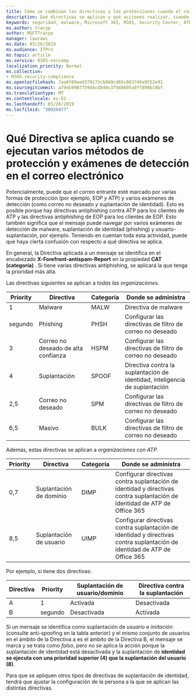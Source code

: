 ```yaml
---
title: Cómo se combinan las directivas y las protecciones cuando el correo está marcado con color rojo
description: Qué directivas se aplican y qué acciones realizar, cuando el correo electrónico está marcado como malware, correo no deseado, correo no deseado de alta confianza, phishing y masivo por EOP o ATP.
keywords: seguridad, malware, Microsoft 365, M365, Security Center, ATP, Windows Defender ATP, Office 365 ATP, ATP de Azure
ms.author: tracyp
author: MSFTTracyp
manager: laurawi
ms.date: 03/26/2019
ms.audience: ITPro
ms.topic: article
ms.service: O365-seccomp
localization_priority: Normal
ms.collection:
- M365-security-compliance
ms.openlocfilehash: 7aa0f89eed379273cb069cd65c083749a9552e91
ms.sourcegitcommit: a79eb9907759d4cd849c3f948695a9ff890b19bf
ms.translationtype: MT
ms.contentlocale: es-ES
ms.lasthandoff: 03/26/2019
ms.locfileid: "30926477"
---
```

# <a name="what-policy-applies-when-multiple-protection-methods-and-detection-scans-run-on-your-email"></a>Qué Directiva se aplica cuando se ejecutan varios métodos de protección y exámenes de detección en el correo electrónico

Potencialmente, puede que el correo entrante esté marcado por varias formas de protección (por ejemplo, EOP *y* ATP) y varios exámenes de detección (como correo no deseado *y* suplantación de identidad). Esto es posible porque hay directivas antiphishing contra ATP para los clientes de ATP y las directivas antiphishing de EOP para los clientes de EOP. Esto también significa que el mensaje puede navegar por varios exámenes de detección de malware, suplantación de identidad (phishing) y usuario-suplantación, por ejemplo. Teniendo en cuentan toda esta actividad, puede que haya cierta confusión con respecto a qué directiva se aplica.

En general, la Directiva aplicada a un mensaje se identifica en el encabezado **X-Forefront-antispam-Report** en la propiedad **CAT (categoría)** . Si tiene varias directivas antiphishing, se aplicará la que tenga la prioridad más alta.

Las directivas siguientes se aplican a _todas las organizaciones_.

|Priority |Directiva  |Categoría  |Donde se administra |
|---------|---------|---------|---------|
|1     | Malware      | MALW      | Directiva de malware   |
|segundo     | Phishing     | PHSH     | Configurar las directivas de filtro de correo no deseado     |
|3     | Correo no deseado de alta confianza      | HSPM        | Configurar las directivas de filtro de correo no deseado        |
|4     | Suplantación        | SPOOF        | Directiva contra la suplantación de identidad, inteligencia de suplantación        |
|2,5     | Correo no deseado         | SPM         | Configurar las directivas de filtro de correo no deseado         |
|6,5     | Masivo         | BULK        | Configurar las directivas de filtro de correo no deseado         |

Además, estas directivas se aplican a _organizaciones con ATP_.

|Priority |Directiva  |Categoría  |Donde se administra |
|---------|---------|---------|---------|
|0,7     | Suplantación de dominio         | DIMP         | Configurar directivas contra suplantación de identidad y directivas contra suplantación de identidad de ATP de Office 365        |
|8,5     | Suplantación de usuario        | UIMP         | Configurar directivas contra suplantación de identidad y directivas contra suplantación de identidad de ATP de Office 365         |

Por ejemplo, si tiene dos directivas:

|Directiva  |Priority  |Suplantación de usuario/dominio  |Directiva contra la suplantación  |
|---------|---------|---------|---------|
|A     | 1        | Activada        |Desactivada         |
|B     | segundo        | Desactivada        | Activada        |

Si un mensaje se identifica como suplantación de _usuario_ e _imitación_ (consulte anti-spoofing en la tabla anterior) y el mismo conjunto de usuarios en el ámbito de la Directiva a es el ámbito de la Directiva B, el mensaje se marca y se trata como _falso_, pero no se aplica la acción porque la suplantación de identidad está desactivada y la suplantación de **identidad se ejecuta con una prioridad superior (4) que la suplantación del usuario (8)**.

Para que se apliquen otros tipos de directivas de suplantación de identidad, tendrá que ajustar la configuración de la persona a la que se aplican las distintas directivas.



